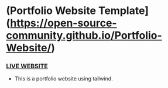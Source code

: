 # (Portfolio Website Template](https://open-source-community.github.io/Portfolio-Website/)
### [LIVE WEBSITE](https://open-source-community.github.io/Portfolio-Website/)

- This is a portfolio website using tailwind. 
